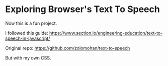 # Exploring Browser's Text To Speech

Now this is a fun project.

I followed this guide: https://www.section.io/engineering-education/text-to-speech-in-javascript/

Original repo: https://github.com/zolomohan/text-to-speech

But with my own CSS.